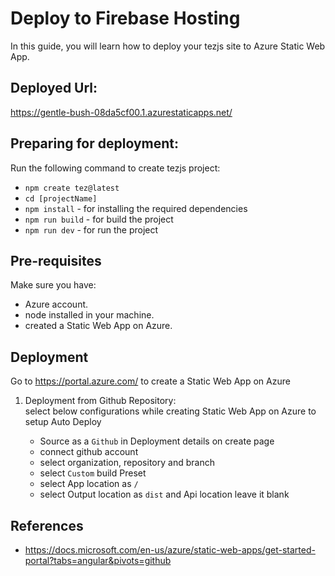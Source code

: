 # Deploy to Firebase Hosting
In this guide, you will learn how to deploy your tezjs site to Azure Static Web App.

## Deployed Url:
https://gentle-bush-08da5cf00.1.azurestaticapps.net/

## Preparing for deployment:
Run the following command to create tezjs project:
  - `npm create tez@latest`
  - `cd [projectName]`
  - `npm install` - for installing the required dependencies
  - `npm run build` - for build the project
  - `npm run dev` - for run the project

## Pre-requisites
Make sure you have:
  - Azure account.
  - node installed in your machine.
  - created a Static Web App on Azure.

## Deployment
Go to https://portal.azure.com/ to create a Static Web App on Azure  
1. Deployment from Github Repository:   
select below configurations while creating Static Web App on Azure to setup Auto Deploy

    - Source as a `Github` in Deployment details on create page
    - connect github account
    - select organization, repository and branch
    - select `Custom` build Preset
    - select App location as `/`
    - select Output location as `dist` and Api location leave it blank
   
   
## References
  - https://docs.microsoft.com/en-us/azure/static-web-apps/get-started-portal?tabs=angular&pivots=github
